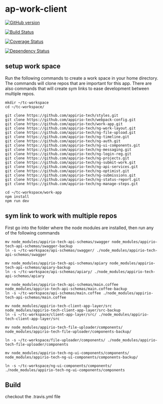 # ap-work-client
[![GitHub version](https://badge.fury.io/gh/appirio-tech%2Fwork-app.svg)](http://badge.fury.io/gh/appirio-tech%2Fwork-app)

[![Build Status](https://travis-ci.org/appirio-tech/work-app.svg?branch=dev)](https://travis-ci.org/appirio-tech/work-app)

[![Coverage Status](https://coveralls.io/repos/appirio-tech/ap-work-client/badge.svg?branch=dev&t=s1nAzI)](https://coveralls.io/r/appirio-tech/ap-work-client?branch=dev)

[![Dependency Status](https://www.versioneye.com/user/projects/55d4acfb265ff60022000e13/badge.svg?style=flat)](https://www.versioneye.com/user/projects/55d4acfb265ff60022000e13)

## setup work space
Run the following commands to create a work space in your home directory.  The commands will clone repos that are important for this app.  There are also commands that will create sym links to ease development between multiple repos.

```shell
mkdir ~/tc-workspace
cd ~/tc-workspace/

git clone https://github.com/appirio-tech/styles.git
git clone https://github.com/appirio-tech/webpack-config.git
git clone https://github.com/appirio-tech/work-app.git
git clone https://github.com/appirio-tech/ng-work-layout.git
git clone https://github.com/appirio-tech/ng-file-upload.git
git clone https://github.com/appirio-tech/ng-timeline.git
git clone https://github.com/appirio-tech/ng-auth.git
git clone https://github.com/appirio-tech/ng-ui-components.git
git clone https://github.com/appirio-tech/ng-messaging.git
git clone https://github.com/appirio-tech/ng-login-reg.git
git clone https://github.com/appirio-tech/ng-projects.git
git clone https://github.com/appirio-tech/ng-submit-work.git
git clone https://github.com/appirio-tech/ng-api-services.git
git clone https://github.com/appirio-tech/ng-optimist.git
git clone https://github.com/appirio-tech/ng-submissions.git
git clone https://github.com/appirio-tech/ng-status-report.git
git clone https://github.com/appirio-tech/ng-manage-steps.git

cd ~/tc-workspace/work-app
npm install
npm run dev
```

## sym link to work with multiple repos
First go into the folder where the node modules are installed, then run any of the following commands

```shell
mv node_modules/appirio-tech-api-schemas/swagger node_modules/appirio-tech-api-schemas/swagger-backup
ln -s ~/tc-workspace/api-schemas/swagger/ ./node_modules/appirio-tech-api-schemas/swagger

mv node_modules/appirio-tech-api-schemas/apiary node_modules/appirio-tech-api-schemas/apiary-backup
ln -s ~/tc-workspace/api-schemas/apiary/ ./node_modules/appirio-tech-api-schemas/apiary

mv node_modules/appirio-tech-api-schemas/main.coffee node_modules/appirio-tech-api-schemas/main.coffee-backup
ln -s ~/tc-workspace/api-schemas/main.coffee ./node_modules/appirio-tech-api-schemas/main.coffee

mv node_modules/appirio-tech-client-app-layer/src node_modules/appirio-tech-client-app-layer/src-backup
ln -s ~/tc-workspace/client-app-layer/src/ ./node_modules/appirio-tech-client-app-layer/src

mv node_modules/appirio-tech-file-uploader/components/ node_modules/appirio-tech-file-uploader/components-backup/

ln -s ~/tc-workspace/file-uploader/components/ ./node_modules/appirio-tech-file-uploader/components

mv node_modules/appirio-tech-ng-ui-components/components/ node_modules/appirio-tech-ng-ui-components/components-backup/

ln -s ~/tc-workspace/ng-ui-components/components/ ./node_modules/appirio-tech-ng-ui-components/components
```

## Build
checkout the .travis.yml file


